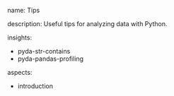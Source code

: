 name: Tips

description: Useful tips for analyzing data with Python.

insights:
  - pyda-str-contains
  - pyda-pandas-profiling

aspects:
  - introduction